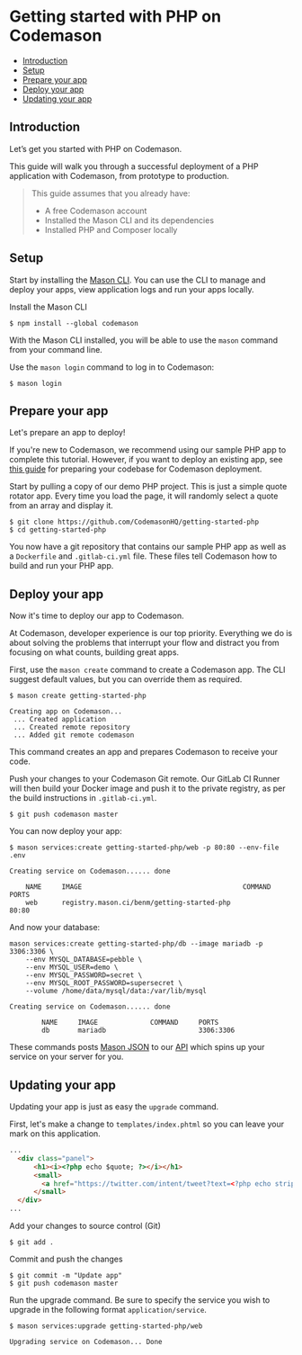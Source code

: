 # Getting started with PHP on Codemason

- [Introduction](#introduction)
- [Setup](#setup)
- [Prepare your app](#prepare)
- [Deploy your app](#deploy)
- [Updating your app](#updating-your-app)

<a name="introduction"></a>
## Introduction
Let’s get you started with PHP on Codemason. 

This guide will walk you through a successful deployment of a PHP application with Codemason, from prototype to production.

> This guide assumes that you already have:
> - A free Codemason account 
> - Installed the Mason CLI and its dependencies 
> - Installed PHP and Composer locally 

<a name="setup"></a>
## Setup
Start by installing the [Mason CLI](/docs/{{version}}/mason-cli). You can use the CLI to manage and deploy your apps, view application logs and run your apps locally.

Install the Mason CLI
```
$ npm install --global codemason
```

With the Mason CLI installed, you will be able to use the `mason` command from your command line.

Use the `mason login` command to log in to Codemason: 
```
$ mason login
```

<a name="prepare"></a>
## Prepare your app
Let's prepare an app to deploy!

If you're new to Codemason, we recommend using our sample PHP app to complete this tutorial. However, if you want to deploy an existing app, see [this guide](/docs/{{version}}/preparing-apps) for preparing your codebase for Codemason deployment.

Start by pulling a copy of our demo PHP project. This is just a simple quote rotator app. Every time you load the page, it will randomly select a quote from an array and display it.
```
$ git clone https://github.com/CodemasonHQ/getting-started-php
$ cd getting-started-php
```

You now have a git repository that contains our sample PHP app as well as a `Dockerfile` and `.gitlab-ci.yml` file. These files tell Codemason how to build and run your PHP app. 

<a name="deploy"></a>
## Deploy your app
Now it's time to deploy our app to Codemason.

At Codemason, developer experience is our top priority. Everything we do is about solving the problems that interrupt your flow and distract you from focusing on what counts, building great apps.

First, use the `mason create` command to create a Codemason app. The CLI suggest default values, but you can override them as required.
```
$ mason create getting-started-php

Creating app on Codemason...
 ... Created application
 ... Created remote repository
 ... Added git remote codemason
```

This command creates an app and prepares Codemason to receive your code.

Push your changes to your Codemason Git remote. Our GitLab CI Runner will then build your Docker image and push it to the private registry, as per the build instructions in `.gitlab-ci.yml`.
```
$ git push codemason master
```

You can now deploy your app:
```
$ mason services:create getting-started-php/web -p 80:80 --env-file .env

Creating service on Codemason...... done

    NAME     IMAGE                                        COMMAND     PORTS
    web      registry.mason.ci/benm/getting-started-php               80:80
```

And now your database:
```
mason services:create getting-started-php/db --image mariadb -p 3306:3306 \
	--env MYSQL_DATABASE=pebble \
	--env MYSQL_USER=demo \
	--env MYSQL_PASSWORD=secret \
	--env MYSQL_ROOT_PASSWORD=supersecret \
	--volume /home/data/mysql/data:/var/lib/mysql
	
Creating service on Codemason...... done

	    NAME     IMAGE             COMMAND     PORTS
        db       mariadb                       3306:3306
```

These commands posts [Mason JSON](/docs/{{version}}/mason-json) to our [API](/docs/{{version}}/api) which spins up your service on your server for you.

<a name="updating-your-app"></a>
## Updating your app
Updating your app is just as easy the `upgrade` command.

First, let's make a change to `templates/index.phtml` so you can leave your mark on this application.
```html
...
  <div class="panel">
      <h1><i><?php echo $quote; ?></i></h1>
      <small>
        <a href="https://twitter.com/intent/tweet?text=<?php echo strip_tags($quote); ?> @codemasonhq">Tweet This!</a>
      </small>
  </div>
...
```


Add your changes to source control (Git)
```
$ git add .
```
Commit and push the changes
```
$ git commit -m "Update app"
$ git push codemason master
```

Run the upgrade command. Be sure to specify the service you wish to upgrade in the following format `application/service`.
```
$ mason services:upgrade getting-started-php/web 

Upgrading service on Codemason... Done
```
